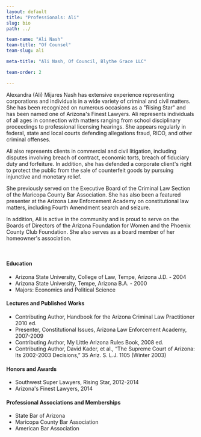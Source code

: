 ```yaml
---
layout: default
title: "Professionals: Ali"
slug: bio
path: ../

team-name: "Ali Nash" 
team-title: "Of Counsel"
team-slug: ali

meta-title: "Ali Nash, Of Council, Blythe Grace LLC"

team-order: 2

---
```

<p>Alexandra (Ali) Mijares Nash has extensive experience representing corporations and individuals in a wide variety of criminal and civil matters.  She has been recognized on numerous occasions as a "Rising Star" and has been named one of Arizona's Finest Lawyers.  Ali represents individuals of all ages in connection with matters ranging from school disciplinary proceedings to professional licensing hearings.  She appears regularly in federal, state and local courts defending allegations fraud, RICO, and other criminal offenses.</p>

<p>Ali also represents clients in commercial and civil litigation, including disputes involving breach of contract, economic torts, breach of fiduciary duty and forfeiture.  In addition, she has defended a corporate client's right to protect the public from the sale of counterfeit goods by pursuing injunctive and monetary relief.</p>

<p>She previously served on the Executive Board of the Criminal Law Section of the Maricopa County Bar Association.  She has also been a featured presenter at the Arizona Law Enforcement Academy on constitutional law matters, including Fourth Amendment search and seizure.</p>

<p>In addition, Ali is active in the community and is proud to serve on the Boards of Directors of the Arizona Foundation for Women and the Phoenix County Club Foundation.  She also serves as a board member of her homeowner's association.</p>

<br>
<h4>Education</h4>
<ul class="bullets">
    <li>Arizona State University, College of Law, Tempe, Arizona  J.D. - 2004</li>
    <li>Arizona State University, Tempe, Arizona  B.A. - 2000</li>
    <li>Majors: Economics and Political Science</li>
</ul>
<h4>Lectures and Published Works</h4>
<ul class="bullets">
    <li>Contributing Author, Handbook for the Arizona Criminal Law Practitioner 2010 ed.</li>
    <li>Presenter, Constitutional Issues, Arizona Law Enforcement Academy, 2007-2009</li>
    <li>Contributing Author, My Little Arizona Rules Book, 2008 ed.</li>
    <li>Contributing Author, David Kader, et al., “The Supreme Court of Arizona: Its 2002-2003 Decisions,” 35 Ariz. S. L.J. 1105 (Winter 2003)</li>
</ul>
<h4>Honors and Awards</h4>
<ul class="bullets">
    <li>Southwest Super Lawyers, Rising Star, 2012-2014</li>
    <li>Arizona's Finest Lawyers, 2014</li>
</ul>
<h4>Professional Associations and Memberships</h4>
<ul class="bullets">
    <li>State Bar of Arizona</li>
    <li>Maricopa County Bar Association</li>
    <li>American Bar Association</li>
</ul>

